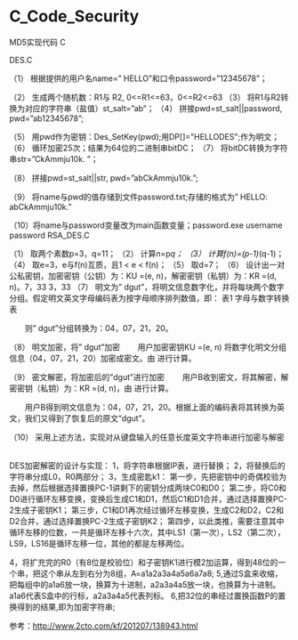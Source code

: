 # C_Code_Security
MD5实现代码 C

DES.C

（1）	根据提供的用户名name=” HELLO”和口令password=”12345678”；

（2）	生成两个随机数：R1与 R2,  0<=R1<=63，0<=R2<=63
（3）	将R1与R2转换为对应的字符串（盐值）st_salt=”ab”；
（4）	拼接pwd=st_salt||password, pwd=”ab12345678”;

（5）	用pwd作为密钥：Des_SetKey(pwd);用DP[]="HELLODES";作为明文；
（6）	循环加密25次；结果为64位的二进制串bitDC；
（7）	将bitDC转换为字符串str=”CkAmmju10k. ”；

（8）	拼接pwd=st_salt||str, pwd=”abCkAmmju10k.”;

（9）	将name与pwd的值存储到文件password.txt;存储的格式为” HELLO: abCkAmmju10k.”

（10）将name与password变量改为main函数变量；password.exe username password
RSA_DES.C

（1）	取两个素数p=3，q=11；
（2）	计算n=p*q；
（3）	计算f(n)=(p-1)*(q-1)；
（4）	取e=3，e与f(n)互质，且1 < e < f(n)；
（5）	取d=7；
（6）	设计出一对公私密钥，加密密钥（公钥）为：KU =(e, n)，解密密钥（私钥）为：KR =(d, n)。7，33							3，33
（7）	明文为” dgut”，将明文信息数字化，并将每块两个数字分组。假定明文英文字母编码表为按字母顺序排列数值，即：
                              表1 字母与数字转换表
 
　　则” dgut”分组转换为：04，07，21，20。

（8）	明文加密，将” dgut”加密
　　用户加密密钥KU =(e, n) 将数字化明文分组信息（04，07，21，20）加密成密文。由 进行计算。

（9）	密文解密，将加密后的”dgut”进行加密
　　用户B收到密文，将其解密，解密密钥（私钥）为：KR =(d, n)，由 进行计算。

　　用户B得到明文信息为：04，07，21，20。根据上面的编码表将其转换为英文，我们又得到了恢复后的原文“dgut”。 

（10）	采用上述方法，实现对从键盘输入的任意长度英文字符串进行加密与解密   


DES加密解密的设计与实现：
  1，将字符串根据IP表，进行替换；
  2，将替换后的字符串分成L0，R0两部分；
  3，生成密匙k1：
      第一步，先把密钥中的奇偶校验为去掉，然后根据选择置换PC-1讲剩下的密钥分成两块C0和D0；
      第二步，将C0和D0进行循环左移变换，变换后生成C1和D1，然后C1和D1合并，通过选择置换PC-2生成子密钥K1；
      第三步，C1和D1再次经过循环左移变换，生成C2和D2，C2和D2合并，通过选择置换PC-2生成子密钥K2；
      第四步，以此类推，需要注意其中循环左移的位数，一共是循环左移十六次，其中LS1（第一次），LS2（第二次），LS9，LS16是循环左移一位，其他的都是左移两位。
      
  4，将扩充完的R0（有8位是校验位）和子密钥K1进行模2加运算，得到48位的一个串，把这个串从左到右分为8组，A=a1a2a3a4a5a6a7a8;
  5,通过S盒来收缩，把每组中的a1a6放一块，换算为十进制，a2a3a4a5放一块，也换算为十进制。a1a6代表S盒中的行标，a2a3a4a5代表列标。
  6,把32位的串经过置换函数P的置换得到的结果,即为加密字符串;
  
  参考：http://www.2cto.com/kf/201207/138943.html

